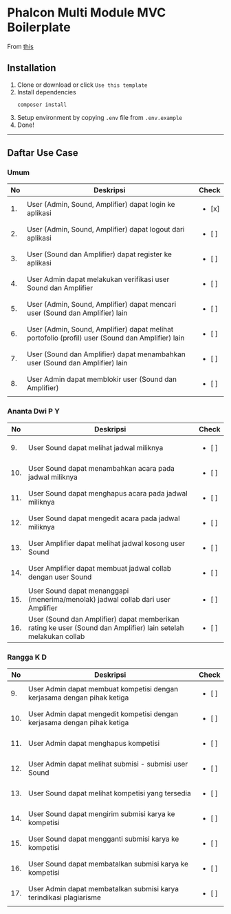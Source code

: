 # Phalcon Multi Module MVC Boilerplate

From [this](https://github.com/anantadwi13/phalcon_boilerplate)

## Installation

1. Clone or download or click `Use this template`
2. Install dependencies
    ```shell script
    composer install
    ```
3. Setup environment by copying `.env` file from `.env.example`
4. Done! 

---
## Daftar Use Case
### Umum
| No | Deskripsi | Check
| --- | --- | ---
| 1. | User (Admin, Sound, Amplifier) dapat login ke aplikasi | <ul><li>[x] </li></ul>
| 2. | User (Admin, Sound, Amplifier) dapat logout dari aplikasi | <ul><li>[ ] </li></ul>
| 3. | User (Sound dan Amplifier) dapat register ke aplikasi | <ul><li>[ ] </li></ul>
| 4. | User Admin dapat melakukan verifikasi user Sound dan Amplifier | <ul><li>[ ] </li></ul>
| 5. | User (Admin, Sound, Amplifier) dapat mencari user (Sound dan Amplifier) lain | <ul><li>[ ] </li></ul>
| 6. | User (Admin, Sound, Amplifier) dapat melihat portofolio (profil) user (Sound dan Amplifier) lain | <ul><li>[ ] </li></ul>
| 7. | User (Sound dan Amplifier) dapat menambahkan user (Sound dan Amplifier) lain | <ul><li>[ ] </li></ul>
| 8. | User Admin dapat memblokir user (Sound dan Amplifier) | <ul><li>[ ] </li></ul>
### Ananta Dwi P Y
| No | Deskripsi | Check
| --- | --- | ---
| 9. | User Sound dapat melihat jadwal miliknya | <ul><li>[ ] </li></ul>
| 10. | User Sound dapat menambahkan acara pada jadwal miliknya | <ul><li>[ ] </li></ul>
| 11. | User Sound dapat menghapus acara pada jadwal miliknya | <ul><li>[ ] </li></ul>
| 12. | User Sound dapat mengedit acara pada jadwal miliknya | <ul><li>[ ] </li></ul>
| 13. | User Amplifier dapat melihat jadwal kosong user Sound | <ul><li>[ ] </li></ul>
| 14. | User Amplifier dapat membuat jadwal collab dengan user Sound | <ul><li>[ ] </li></ul>
| 15. | User Sound dapat menanggapi (menerima/menolak) jadwal collab dari user Amplifier | <ul><li>[ ] </li></ul>
| 16. | User (Sound dan Amplifier) dapat memberikan rating ke user (Sound dan Amplifier) lain setelah melakukan collab | <ul><li>[ ] </li></ul>
### Rangga K D
| No | Deskripsi | Check
| --- | --- | ---
| 9. | User Admin dapat membuat kompetisi dengan kerjasama dengan pihak ketiga | <ul><li>[ ] </li></ul>
| 10. | User Admin dapat mengedit kompetisi dengan kerjasama dengan pihak ketiga | <ul><li>[ ] </li></ul>
| 11. | User Admin dapat menghapus kompetisi | <ul><li>[ ] </li></ul>
| 12. | User Admin dapat melihat submisi - submisi user Sound | <ul><li>[ ] </li></ul>
| 13. | User Sound dapat melihat kompetisi yang tersedia | <ul><li>[ ] </li></ul>
| 14. | User Sound dapat mengirim submisi karya ke kompetisi | <ul><li>[ ] </li></ul>
| 15. | User Sound dapat mengganti submisi karya ke kompetisi | <ul><li>[ ] </li></ul>
| 16. | User Sound dapat membatalkan submisi karya ke kompetisi | <ul><li>[ ] </li></ul>
| 17. | User Admin dapat membatalkan submisi karya terindikasi plagiarisme | <ul><li>[ ] </li></ul>